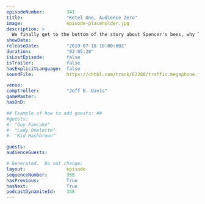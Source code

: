 ```yaml
---
episodeNumber:        341
title:                "Ketel One, Audience Zero"
image:                episode-placeholder.jpg
description: >
  We finally get to the bottom of the story about Spencer's bees, why The Golden Girls owned mink, what a Jeff Golem would look like, Rob Schrab, and bagels. Featuring Dan Harmon, Rob Schrab, Spencer Crittenden and Jeff Bryan Davis.
showDate:             
releaseDate:          "2019-07-18 10:00:00Z"
duration:             "02:05:28"
isLostEpisode:        false
isTrailer:            false
hasExplicitLanguage:  false
soundFile:            https://chtbl.com/track/E2288/traffic.megaphone.fm/STA1737266482.mp3

venue:                
comptroller:          "Jeff B. Davis"
gameMaster:           
hasDnD:               

## Example of how to add guests: ##
#guests:
#- "Guy Pancake"
#- "Lady Omelette"
#- "Kid Hashbrown"

guests:
audienceGuests:

# Generated.  Do not change:
layout:               episode
sequenceNumber:       358
hasPrevious:          True
hasNext:              True
podcastDynamiteId:    358
---
```


<!-- The episode description will be rendered here -->
<!-- Add your content below here -->


